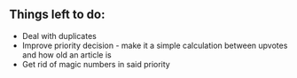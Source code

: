## Things left to do:
* Deal with duplicates
* Improve priority decision - make it a simple calculation between upvotes and how old an article is
* Get rid of magic numbers in said priority